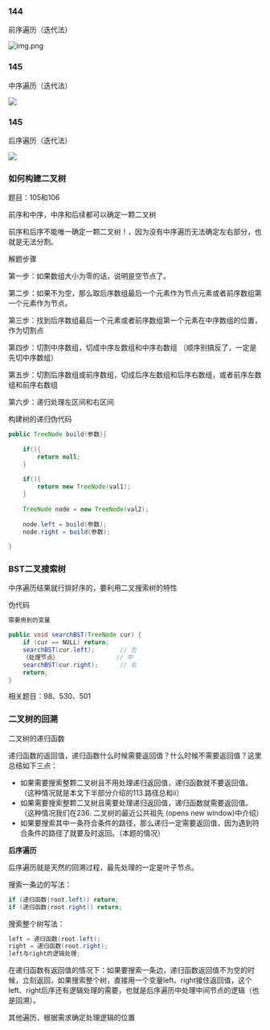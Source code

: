 ### 144
前序遍历（迭代法）

![img.png](https://tva1.sinaimg.cn/large/008eGmZEly1gnbmss7603g30eq0d4b2a.gif)


### 145
中序遍历（迭代法）

![](https://tva1.sinaimg.cn/large/008eGmZEly1gnbmuj244bg30eq0d4kjm.gif)

### 145
后序遍历（迭代法）

![](https://img-blog.csdnimg.cn/20200808200338924.png)


### 如何构建二叉树
题目：105和106

前序和中序，中序和后续都可以确定一颗二叉树

前序和后序不能唯一确定一颗二叉树！，因为没有中序遍历无法确定左右部分，也就是无法分割。

解题步骤

第一步：如果数组大小为零的话，说明是空节点了。

第二步：如果不为空，那么取后序数组最后一个元素作为节点元素或者前序数组第一个元素作为节点。

第三步：找到后序数组最后一个元素或者前序数组第一个元素在中序数组的位置，作为切割点

第四步：切割中序数组，切成中序左数组和中序右数组 （顺序别搞反了，一定是先切中序数组）

第五步：切割后序数组或前序数组，切成后序左数组和后序右数组，或者前序左数组和前序右数组

第六步：递归处理左区间和右区间


构建树的递归伪代码
```java
public TreeNode build(参数){
    
    if(){
        return null;
    }
    
    if(){
        return new TreeNode(val1);
    }
    
    TreeNode node = new TreeNode(val2);
    
    node.left = build(参数);
    node.right = build(参数);
    
}
```


### BST二叉搜索树

中序遍历结果就行排好序的，要利用二叉搜索树的特性

伪代码
```java
需要用到的变量

public void searchBST(TreeNode cur) {
    if (cur == NULL) return;
    searchBST(cur.left);       // 左
    （处理节点）                // 中
    searchBST(cur.right);      // 右
    return;
}
```

相关题目：98、530、501

### 二叉树的回溯
二叉树的递归函数

递归函数的返回值，递归函数什么时候需要返回值？什么时候不需要返回值？这里总结如下三点：

* 如果需要搜索整颗二叉树且不用处理递归返回值，递归函数就不要返回值。（这种情况就是本文下半部分介绍的113.路径总和ii）
* 如果需要搜索整颗二叉树且需要处理递归返回值，递归函数就需要返回值。 （这种情况我们在236. 二叉树的最近公共祖先 (opens new window)中介绍）
* 如果要搜索其中一条符合条件的路径，那么递归一定需要返回值，因为遇到符合条件的路径了就要及时返回。（本题的情况）

**后序遍历**

后序遍历就是天然的回溯过程，最先处理的一定是叶子节点。

搜索一条边的写法：
```java
if (递归函数(root.left)) return;
if (递归函数(root.right)) return;
```

搜索整个树写法：
```java
left = 递归函数(root.left);
right = 递归函数(root.right);
left与right的逻辑处理;
```

在递归函数有返回值的情况下：如果要搜索一条边，递归函数返回值不为空的时候，立刻返回，如果搜索整个树，直接用一个变量left、right接住返回值，这个left、right后序还有逻辑处理的需要，也就是后序遍历中处理中间节点的逻辑（也是回溯）。


其他遍历，根据需求确定处理逻辑的位置